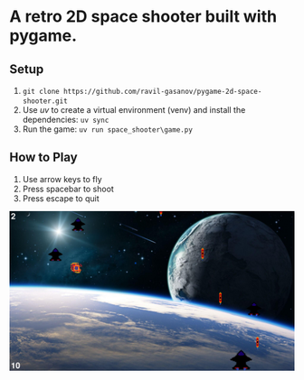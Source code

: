 # A retro 2D space shooter built with pygame.

## Setup
1. ```git clone https://github.com/ravil-gasanov/pygame-2d-space-shooter.git```
2. Use _uv_ to create a virtual environment (venv) and install the dependencies: ```uv sync```
3. Run the game: ```uv run space_shooter\game.py```

## How to Play
1. Use arrow keys to fly
2. Press spacebar to shoot
3. Press escape to quit

![screenshot](screenshot.png)

